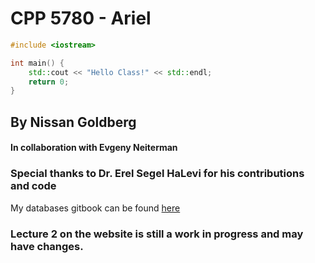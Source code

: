 # CPP 5780 - Ariel



```cpp
#include <iostream>

int main() {
    std::cout << "Hello Class!" << std::endl;
    return 0;
}
```

## By Nissan Goldberg 

#### In collaboration with Evgeny Neiterman 

### Special thanks to **Dr. Erel Segel HaLevi** for his contributions and code

My databases gitbook can be found [here ](https://app.gitbook.com/@nissan-goldberg/s/databases/)

### Lecture 2 on the website is still a work in progress and may have changes.



